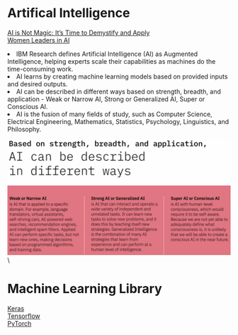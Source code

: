 # Artifical Intelligence
[AI is Not Magic: It’s Time to Demystify and Apply](https://www.ibm.com/blogs/think/2019/03/ai-is-not-magic/)\
[Women Leaders in AI](https://www.ibm.com/watson/women-leaders-in-ai/)
<uo>
<li>IBM Research defines Artificial Intelligence (AI) as Augmented Intelligence, helping experts scale their capabilities as machines do the time-consuming work.</li>
<li>AI learns by creating machine learning models based on provided inputs and desired outputs.</li>
<li>AI can be described in different ways based on strength, breadth, and application - Weak or Narrow AI, Strong or Generalized AI, Super or Conscious AI.</li>
<li>AI is the fusion of many fields of study, such as Computer Science, Electrical Engineering, Mathematics, Statistics, Psychology, Linguistics, and Philosophy.</li>
</uo>

![AI Definition](https://github.com/Blackdog-Programmer/IBM_Artifical_Intelligence/blob/master/References/AI_Definition.png)\

# Machine Learning Library
[Keras](https://keras.io/)\
[Tensorflow](https://www.tensorflow.org/)\
[PyTorch](https://pytorch.org/)
